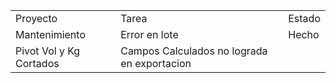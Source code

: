 ||||
|--|--|--|
|Proyecto|Tarea|Estado|
|Mantenimiento|Error en lote|Hecho|
|Pivot Vol y Kg Cortados|Campos Calculados no lograda en exportacion|
